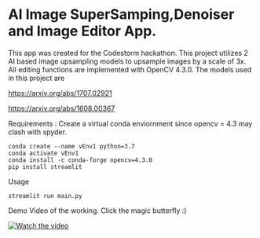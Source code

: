 # AI Image SuperSamping,Denoiser and Image Editor App.

This app was created for the Codestorm hackathon.
This project utilizes 2 AI based image upsampling models to upsample  images by a scale of 3x.
All editing functions are implemented with OpenCV 4.3.0.
The models used in this project are

https://arxiv.org/abs/1707.02921

https://arxiv.org/abs/1608.00367

Requirements :
Create a virtual conda enviornment since opencv = 4.3 may clash with spyder.

    conda create --name vEnv1 python=3.7
    conda activate vEnv1
    conda install -c conda-forge opencv=4.3.0
    pip install streamlit

Usage

    streamlit run main.py


Demo Video of the working.
Click the magic butterfly :)

[![Watch the video](https://github.com/Zorrat/Image-Denoiser-Supersampling-and-Editor/blob/master/LowRes/butterfly.png)](https://dms.licdn.com/playlist/C5605AQF5pyMCug-E-g/mp4-720p-30fp-crf28/0?e=1595689200&v=beta&t=fROqjVfYpQ7wMv52xeLWle6Eodkn0R4vtLEOBqd-ycI)
